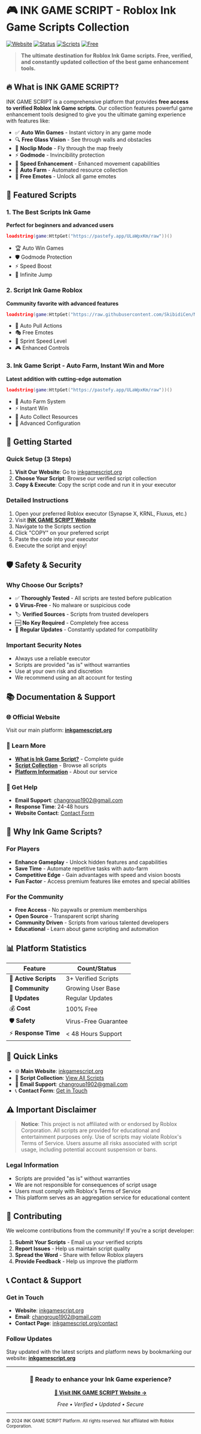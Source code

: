 # 🎮 INK GAME SCRIPT - Roblox Ink Game Scripts Collection

[![Website](https://img.shields.io/badge/Website-inkgamescript.org-black?style=for-the-badge)](https://inkgamescript.org)
[![Status](https://img.shields.io/badge/Status-Active-success?style=for-the-badge)](https://inkgamescript.org)
[![Scripts](https://img.shields.io/badge/Scripts-Verified-blue?style=for-the-badge)](https://inkgamescript.org)
[![Free](https://img.shields.io/badge/Price-Free-green?style=for-the-badge)](https://inkgamescript.org)

> **The ultimate destination for Roblox Ink Game scripts. Free, verified, and constantly updated collection of the best game enhancement tools.**

## 🔥 What is INK GAME SCRIPT?

INK GAME SCRIPT is a comprehensive platform that provides **free access to verified Roblox Ink Game scripts**. Our collection features powerful game enhancement tools designed to give you the ultimate gaming experience with features like:

- ✅ **Auto Win Games** - Instant victory in any game mode
- 🔍 **Free Glass Vision** - See through walls and obstacles  
- 🚀 **Noclip Mode** - Fly through the map freely
- ⚡ **Godmode** - Invincibility protection
- 🏃 **Speed Enhancement** - Enhanced movement capabilities
- 🎯 **Auto Farm** - Automated resource collection
- 🎪 **Free Emotes** - Unlock all game emotes

## 🌟 Featured Scripts

### 1. The Best Scripts Ink Game
**Perfect for beginners and advanced users**
```lua
loadstring(game:HttpGet("https://pastefy.app/ULaWpxKm/raw"))()
```
- 🏆 Auto Win Games
- 🛡️ Godmode Protection  
- ⚡ Speed Boost
- 🦘 Infinite Jump

### 2. Script Ink Game Roblox
**Community favorite with advanced features**
```lua
loadstring(game:HttpGet("https://raw.githubusercontent.com/SkibidiCen/MainMenu/main/Code"))()
```
- 🎣 Auto Pull Actions
- 🎭 Free Emotes
- 🏃 Sprint Speed Level
- 🎮 Enhanced Controls

### 3. Ink Game Script - Auto Farm, Instant Win and More
**Latest addition with cutting-edge automation**
```lua
loadstring(game:HttpGet("https://pastefy.app/ULaWpxKm/raw"))()
```
- 🌾 Auto Farm System
- ⚡ Instant Win
- 💎 Auto Collect Resources
- 🔧 Advanced Configuration

## 🚀 Getting Started

### Quick Setup (3 Steps)

1. **Visit Our Website**: Go to [inkgamescript.org](https://inkgamescript.org) 
2. **Choose Your Script**: Browse our verified script collection
3. **Copy & Execute**: Copy the script code and run it in your executor

### Detailed Instructions

1. Open your preferred Roblox executor (Synapse X, KRNL, Fluxus, etc.)
2. Visit [**INK GAME SCRIPT Website**](https://inkgamescript.org) 
3. Navigate to the Scripts section
4. Click "COPY" on your preferred script
5. Paste the code into your executor
6. Execute the script and enjoy!

## 🛡️ Safety & Security

### Why Choose Our Scripts?

- ✅ **Thoroughly Tested** - All scripts are tested before publication
- 🔒 **Virus-Free** - No malware or suspicious code
- 🏷️ **Verified Sources** - Scripts from trusted developers
- 🆓 **No Key Required** - Completely free access
- 🔄 **Regular Updates** - Constantly updated for compatibility

### Important Security Notes

- Always use a reliable executor
- Scripts are provided "as is" without warranties
- Use at your own risk and discretion
- We recommend using an alt account for testing

## 📚 Documentation & Support

### 🌐 Official Website
Visit our main platform: [**inkgamescript.org**](https://inkgamescript.org)

### 📖 Learn More
- [**What is Ink Game Script?**](https://inkgamescript.org#about) - Complete guide
- [**Script Collection**](https://inkgamescript.org#scripts) - Browse all scripts
- [**Platform Information**](https://inkgamescript.org#about) - About our service

### 💬 Get Help
- **Email Support**: changroup1902@gmail.com
- **Response Time**: 24-48 hours
- **Website Contact**: [Contact Form](https://inkgamescript.org/contact)

## 🎯 Why Ink Game Scripts?

### For Players
- **Enhance Gameplay** - Unlock hidden features and capabilities
- **Save Time** - Automate repetitive tasks with auto-farm
- **Competitive Edge** - Gain advantages with speed and vision boosts
- **Fun Factor** - Access premium features like emotes and special abilities

### For the Community  
- **Free Access** - No paywalls or premium memberships
- **Open Source** - Transparent script sharing
- **Community Driven** - Scripts from various talented developers
- **Educational** - Learn about game scripting and automation

## 📊 Platform Statistics

| Feature | Count/Status |
|---------|-------------|
| 📝 **Active Scripts** | 3+ Verified Scripts |
| 👥 **Community** | Growing User Base |
| 🔄 **Updates** | Regular Updates |
| 💰 **Cost** | 100% Free |
| 🛡️ **Safety** | Virus-Free Guarantee |
| ⚡ **Response Time** | < 48 Hours Support |

## 🔗 Quick Links

- 🌐 **Main Website**: [inkgamescript.org](https://inkgamescript.org)
- 📝 **Script Collection**: [View All Scripts](https://inkgamescript.org#scripts)
- 📧 **Email Support**: [changroup1902@gmail.com](mailto:changroup1902@gmail.com)
- 📞 **Contact Form**: [Get in Touch](https://inkgamescript.org/contact)

## ⚠️ Important Disclaimer

> **Notice**: This project is not affiliated with or endorsed by Roblox Corporation. All scripts are provided for educational and entertainment purposes only. Use of scripts may violate Roblox's Terms of Service. Users assume all risks associated with script usage, including potential account suspension or bans.

### Legal Information
- Scripts are provided "as is" without warranties
- We are not responsible for consequences of script usage  
- Users must comply with Roblox's Terms of Service
- This platform serves as an aggregation service for educational content

## 🤝 Contributing

We welcome contributions from the community! If you're a script developer:

1. **Submit Your Scripts** - Email us your verified scripts
2. **Report Issues** - Help us maintain script quality
3. **Spread the Word** - Share with fellow Roblox players
4. **Provide Feedback** - Help us improve the platform

## 📞 Contact & Support

### Get in Touch
- **Website**: [inkgamescript.org](https://inkgamescript.org)
- **Email**: changroup1902@gmail.com  
- **Contact Page**: [inkgamescript.org/contact](https://inkgamescript.org/contact)

### Follow Updates
Stay updated with the latest scripts and platform news by bookmarking our website: [**inkgamescript.org**](https://inkgamescript.org)

---

<div align="center">

### 🌟 Ready to enhance your Ink Game experience?

**[🚀 Visit INK GAME SCRIPT Website →](https://inkgamescript.org)**

*Free • Verified • Updated • Secure*

</div>

---

<sub>© 2024 INK GAME SCRIPT Platform. All rights reserved. Not affiliated with Roblox Corporation.</sub> 
